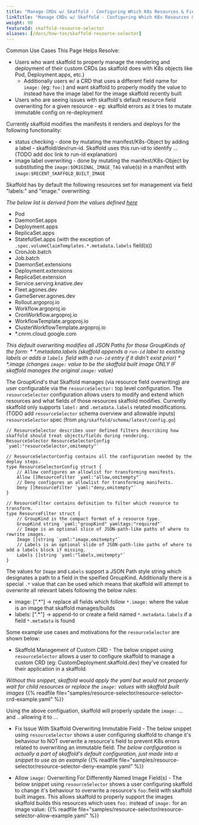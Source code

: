 ```yaml
---
title: "Manage CRDs w/ Skaffold - Configuring Which K8s Resources & Fields Skaffold Manages"
linkTitle: "Manage CRDs w/ Skaffold - Configuring Which K8s Resources & Fields Skaffold Manages"
weight: 90
featureId: skaffold-resource-selector
aliases: [/docs/how-tos/skaffold-resource-selector]
---
```


Common Use Cases This Page Helps Resolve:
* Users who want skaffold to properly manage the rendering and deployment of their custom CRDs (as skaffold does with K8s objects like Pod, Deployment.apps, etc.)
  * Additionally users w/ a CRD that uses a different field name for `image:` (eg: `foo:`) and want skaffold to properly modify the value to instead have the image label for the image skaffold recently built
* Users who are seeing issues with skaffold's default resource field overwriting for a given resource - eg: skaffold errors as it tries to mutate immutable config on re-deployment

Currently skaffold modifies the manifests it renders and deploys for the following functionality:
- status checking - done by mutating the manifest/K8s-Object by adding a label - skaffold/dev/run-id.  Skaffold uses this run-id to identify ... (TODO add doc link to run-id explanation)
- image label overwriting - done by mutating the manifest/K8s-Object by substituting the `image:$ORIGINAL_IMAGE_TAG` value(s) in a manifest with `image:$RECENT_SKAFFOLD_BUILT_IMAGE`


Skaffold has by default the following resources set for management via field "labels:" and "image:" overwriting:

_The below list is derived from the values defined [here](https://github.com/GoogleContainerTools/skaffold/blob/main/pkg/skaffold/kubernetes/manifest/visitor.go)_


* Pod
* DaemonSet.apps
* Deployment.apps
* ReplicaSet.apps
* StatefulSet.apps (with the exception of `.spec.volumeClaimTemplates.*.metadata.labels` field(s))
* CronJob.batch
* Job.batch
* DaemonSet.extensions
* Deployment.extensions
* ReplicaSet.extension
* Service.serving.knative.dev
* Fleet.agones.dev
* GameServer.agones.dev
* Rollout.argoproj.io
* Workflow.argoproj.io
* CronWorkflow.argoproj.io
* WorkflowTemplate.argoproj.io
* ClusterWorkflowTemplate.argoproj.io
* *.cnrm.cloud.google.com

_This default overwriting modifies all JSON Paths for those GroupKinds of the form:_
_* *.metadata.labels (skaffold appends a `run-id` label to existing labels or adds a `labels `field with a `run-id` entry if it didn't exist prior)_
_* *.image (changes `image:` value to be the skaffold built image ONLY IF skaffold manages the original `image:` value)_


The GroupKind's that Skaffold manages (via resource field overwriting) are user configurable via the `resourceSelector:` top level configuration.  The `resourceSelector` configuration allows users to modify and extend which resources and what fields of those resources skaffold modifies.  Currently skaffold only supports `label:` and `.metadata.labels` related modifications.
(TODO add `resourceSelector` schema overview and allowable inputs)
`resourceSelector` spec (from `pkg/skaffold/schema/latest/config.go`)
```
// ResourceSelector describes user defined filters describing how skaffold should treat objects/fields during rendering.
ResourceSelector ResourceSelectorConfig `yaml:"resourceSelector,omitempty"`

// ResourceSelectorConfig contains all the configuration needed by the deploy steps.
type ResourceSelectorConfig struct {
	// Allow configures an allowlist for transforming manifests.
	Allow []ResourceFilter `yaml:"allow,omitempty"`
	// Deny configures an allowlist for transforming manifests.
	Deny []ResourceFilter `yaml:"deny,omitempty"`
}

// ResourceFilter contains definition to filter which resource to transform.
type ResourceFilter struct {
	// GroupKind is the compact format of a resource type.
	GroupKind string `yaml:"groupKind" yamltags:"required"`
	// Image is an optional slice of JSON-path-like paths of where to rewrite images.
	Image []string `yaml:"image,omitempty"`
	// Labels is an optional slide of JSON-path-like paths of where to add a labels block if missing.
	Labels []string `yaml:"labels,omitempty"`
}
```

The values for `Image` and `Labels` support a JSON Path style string which designates a path to a field in the speified GroupKind.  Additionally there is a special `.*` value that can be used which means that skaffold will attempt to overwrite all relevant labels following the below rules:
- image: [".*"] -> replace all fields which follow `*.image:` where the value is an image that skaffold manages/builds
- labels: [".*"] -> append-to or create a field named `*.metadata.labels` if a field `*.metadata` is found

Some example use cases and motivations for the `resourceSelector` are shown below:
* Skaffold Management of Custom CRD - The below snippet using `resourceSelector` allows a user to configure skaffold to manage a custom CRD (eg: CustomDeployment.skaffold.dev) they've created for their application in a skaffold.  

_Without this snippet, skaffold would apply the yaml but would not properly wait for child resources or replace the `image:` values with skaffold built images_
{{% readfile file="samples/resource-selector/resource-selector-crd-example.yaml" %}}

Using the above configuation, skaffold will properly update the `image:` ... and .. allowing it to ... 

* Fix Issue With Skaffold Overwriting Immutable Field - The below snippet using `resourceSelector` shows a user configuring skaffold to change it's behaviour to NOT overwrite a resource's field to prevent K8s errors related to overwriting an immutable field:
_The below configuration is actually a part of skaffold's default configuration, just made into a snippet to use as an example_
{{% readfile file="samples/resource-selector/resource-selector-deny-example.yaml" %}}

* Allow `image:` Overwriting For Differently Named Image Field(s) - The below snippet using `resourceSelector` shows a user configuring skaffold to change it's behaviour to overwrite a resource's `foo:`field with skaffold built images.  This allows skaffold to properly support the images skaffold builds this resources which uses `foo:` instead of `image:` for an image value:
{{% readfile file="samples/resource-selector/resource-selector-allow-example.yaml" %}}
